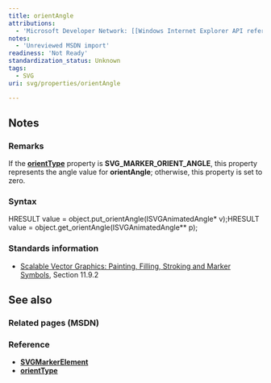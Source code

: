 ```yaml
---
title: orientAngle
attributions:
  - 'Microsoft Developer Network: [[Windows Internet Explorer API reference](http://msdn.microsoft.com/en-us/library/ie/hh828809%28v=vs.85%29.aspx) Article]'
notes:
  - 'Unreviewed MSDN import'
readiness: 'Not Ready'
standardization_status: Unknown
tags:
  - SVG
uri: svg/properties/orientAngle

---
```

## Notes

### Remarks

If the [**orientType**](/svg/properties/orientType) property is **SVG\_MARKER\_ORIENT\_ANGLE**, this property represents the angle value for **orientAngle**; otherwise, this property is set to zero.

### Syntax

HRESULT value = object.put\_orientAngle(ISVGAnimatedAngle\* v);HRESULT value = object.get\_orientAngle(ISVGAnimatedAngle\*\* p);

### Standards information

-   [Scalable Vector Graphics: Painting, Filling, Stroking and Marker Symbols](http://go.microsoft.com/fwlink/p/?linkid=199816), Section 11.9.2

## See also

### Related pages (MSDN)

### Reference

-   [**SVGMarkerElement**](/svg/elements/marker)
-   [**orientType**](/svg/properties/orientType)
